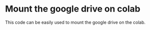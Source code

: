 # Mount the google drive on colab 
This code can be easily used to mount the google drive on the colab.
